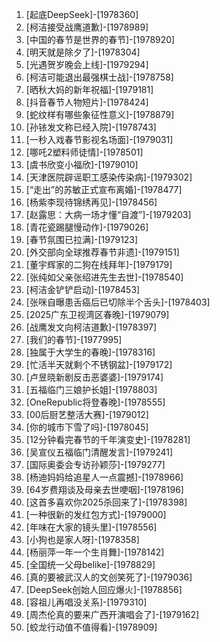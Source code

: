 
1. [起底DeepSeek]-[1978360]
1. [柯洁接受战鹰道歉]-[1978989]
1. [中国的春节是世界的春节]-[1978920]
1. [明天就是除夕了]-[1978304]
1. [光遇贺岁晚会上线]-[1979294]
1. [柯洁可能退出最强棋士战]-[1978758]
1. [晒秋大妈的新年祝福]-[1979181]
1. [抖音春节人物短片]-[1978424]
1. [蛇纹样有哪些象征性意义]-[1978879]
1. [孙铱发文称已经入院]-[1978743]
1. [一秒入戏春节影视名场面]-[1979031]
1. [哪吒2塑料师徒情]-[1978501]
1. [虞书欣变小福欣]-[1979010]
1. [天津医院辟谣职工感染传染病]-[1979302]
1. [“走出”的苏敏正式宣布离婚]-[1978477]
1. [杨紫李现待锦绣再见]-[1978456]
1. [赵露思：大病一场才懂“自渡”]-[1979203]
1. [青花瓷踢腿慢动作]-[1979026]
1. [春节氛围已拉满]-[1979123]
1. [外交部向全球推荐春节非遗]-[1979151]
1. [董宇辉家的二狗在线拜年]-[1979179]
1. [张纯如父亲张绍进先生去世]-[1978540]
1. [柯洁金铲铲启动]-[1978453]
1. [张咪自曝患舌癌后已切除半个舌头]-[1978403]
1. [2025广东卫视湾区春晚]-[1979079]
1. [战鹰发文向柯洁道歉]-[1978397]
1. [我们的春节]-[1977995]
1. [独属于大学生的春晚]-[1978316]
1. [忙活半天就剩个不锈钢盆]-[1979172]
1. [卢昱晓新剧反击恶婆婆]-[1979174]
1. [五福临门三娘护长姐]-[1978803]
1. [OneRepublic将登春晚]-[1978555]
1. [00后厨艺整活大赛]-[1979012]
1. [你的城市下雪了吗]-[1978045]
1. [12分钟看完春节的千年演变史]-[1978281]
1. [吴宣仪五福临门清醒发言]-[1979241]
1. [国际奥委会专访孙颖莎]-[1979277]
1. [杨迪妈妈给追星人一点震撼]-[1978966]
1. [64岁费翔谈及母亲去世哽咽]-[1978196]
1. [这首多喜欢你2025杀回来了]-[1978398]
1. [一种很新的发红包方式]-[1979000]
1. [年味在大家的镜头里]-[1978556]
1. [小狗也是家人呀]-[1978358]
1. [杨丽萍一年一个生肖舞]-[1978142]
1. [全国统一父母belike]-[1978829]
1. [真的要被武汉人的文创笑死了]-[1979036]
1. [DeepSeek创始人回应爆火]-[1978856]
1. [容祖儿再唱没关系]-[1979310]
1. [周杰伦真的要来广西开演唱会了]-[1979162]
1. [蛟龙行动值不值得看]-[1978909]